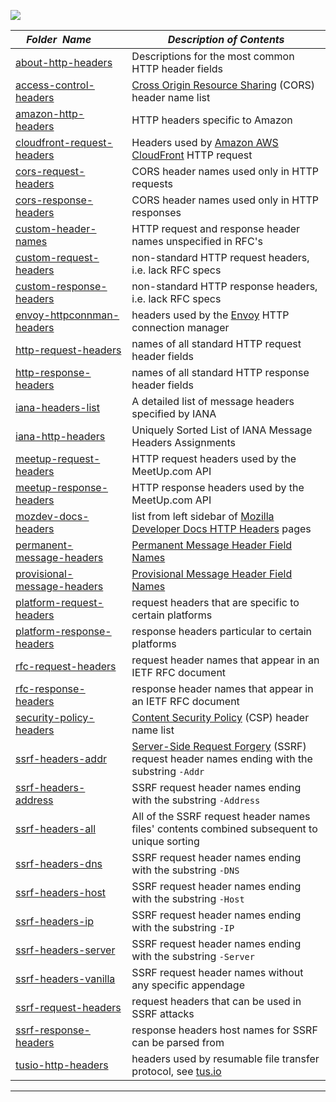 [![](https://img.shields.io/badge/WERDLISTS-HTTP_HEADERS-purple.svg?logo=github&style=popout&longCache=true)](# "")

|&nbsp;&nbsp;&nbsp;&nbsp;_Folder&nbsp;&nbsp;Name_&nbsp;&nbsp;&nbsp;&nbsp;| _Description of Contents_
|:----------------|--------------------------------------------------------------------------------------------------------------------------------------------------------
| [about-http-headers](about-http-headers.txt) |  Descriptions for the most common HTTP header fields 
| [access-control-headers](access-control-headers.txt) |  [Cross Origin Resource Sharing](https://wikipedia.org/wiki/Cross-origin_resource_sharing) (CORS) header name list 
| [amazon-http-headers](amazon-http-headers.txt) |  HTTP headers specific to Amazon 
| [cloudfront-request-headers](cloudfront-request-headers.txt) |  Headers used by [Amazon AWS CloudFront](https://aws.amazon.com/cloudfront/ "CloudFront is a content delivery network offered by Amazon Web Services.") HTTP request 
| [cors-request-headers](cors-request-headers.txt) |  CORS header names used only in HTTP requests 
| [cors-response-headers](cors-response-headers.txt) |  CORS header names used only in HTTP responses 
| [custom-header-names](custom-header-names.txt) |  HTTP request and response header names unspecified in RFC's 
| [custom-request-headers](custom-request-headers.txt) |  non-standard HTTP request headers, i.e. lack RFC specs 
| [custom-response-headers](custom-response-headers.txt) |  non-standard HTTP response headers, i.e. lack RFC specs 
| [envoy-httpconnman-headers](envoy-httpconnman-headers.txt) |  headers used by the [Envoy](https://envoyproxy.io "Envoy is an open source edge and service proxy, designed for cloud-native applications.") HTTP connection manager 
| [http-request-headers](http-request-headers.txt) |  names of all standard HTTP request header fields 
| [http-response-headers](http-response-headers.txt) |  names of all standard HTTP response header fields 
| [iana-headers-list](iana-headers-list.txt) |  A detailed list of message headers specified by IANA 
| [iana-http-headers](iana-http-headers.txt) |  Uniquely Sorted List of IANA Message Headers Assignments 
| [meetup-request-headers](meetup-request-headers.txt) |  HTTP request headers used by the MeetUp.com API 
| [meetup-response-headers](meetup-response-headers.txt) |  HTTP response headers used by the MeetUp.com API 
| [mozdev-docs-headers](mozdev-docs-headers.txt) |  list from left sidebar of [Mozilla Developer Docs HTTP Headers](https://developer.mozilla.org/docs/Web/HTTP/Headers) pages
| [permanent-message-headers](permanent-message-headers.csv) |  [Permanent Message Header Field Names](https://iana.org/assignments/message-headers/perm-headers.csv) 
| [provisional-message-headers](provisional-message-headers.csv) |  [Provisional Message Header Field Names](https://iana.org/assignments/message-headers/prov-headers.csv) 
| [platform-request-headers](platform-request-headers.txt) |  request headers that are specific to certain platforms 
| [platform-response-headers](platform-response-headers.txt) |  response headers particular to certain platforms 
| [rfc-request-headers](rfc-request-headers.txt) |  request header names that appear in an IETF RFC document 
| [rfc-response-headers](rfc-response-headers.txt) |  response header names that appear in an IETF RFC document 
| [security-policy-headers](security-policy-headers.txt) |  [Content Security Policy](https://wikipedia.org/wiki/Content_Security_Policy) (CSP) header name list 
| [ssrf-headers-addr](ssrf-headers-addr.txt) | [Server-Side Request Forgery](https://www.owasp.org/index.php/Server_Side_Request_Forgery) (SSRF) request header names ending with the substring `-Addr`
| [ssrf-headers-address](ssrf-headers-address.txt) | SSRF request header names ending with the substring `-Address`
| [ssrf-headers-all](ssrf-headers-all.txt) | All of the SSRF request header names files' contents combined subsequent to unique sorting
| [ssrf-headers-dns](ssrf-headers-dns.txt) | SSRF request header names ending with the substring `-DNS`
| [ssrf-headers-host](ssrf-headers-host.txt) | SSRF request header names ending with the substring `-Host`
| [ssrf-headers-ip](ssrf-headers-ip.txt) | SSRF request header names ending with the substring `-IP`
| [ssrf-headers-server](ssrf-headers-server.txt) | SSRF request header names ending with the substring `-Server`
| [ssrf-headers-vanilla](ssrf-headers-vanilla.txt) | SSRF request header names without any specific appendage
| [ssrf-request-headers](ssrf-request-headers.txt) |  request headers that can be used in SSRF attacks 
| [ssrf-response-headers](ssrf-response-headers.txt) |  response headers host names for SSRF can be parsed from 
| [tusio-http-headers](tusio-http-headers.txt) |  headers used by resumable file transfer protocol, see [tus.io](https://tus.io "Open Protocol for Resumable File Uploads") 

* * *

